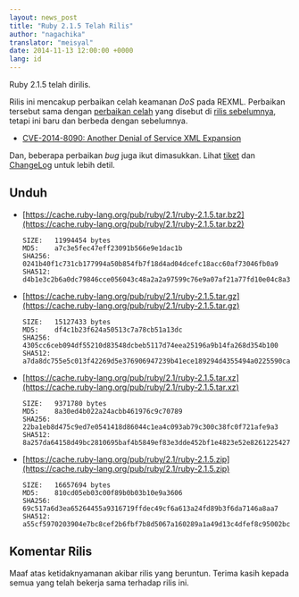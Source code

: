```yaml
---
layout: news_post
title: "Ruby 2.1.5 Telah Rilis"
author: "nagachika"
translator: "meisyal"
date: 2014-11-13 12:00:00 +0000
lang: id
---
```


Ruby 2.1.5 telah dirilis.

Rilis ini mencakup perbaikan celah keamanan *DoS* pada REXML.
Perbaikan tersebut sama dengan
[perbaikan celah](https://www.ruby-lang.org/en/news/2014/10/27/rexml-dos-cve-2014-8080/)
yang disebut di [rilis sebelumnya](https://www.ruby-lang.org/en/news/2014/10/27/ruby-2-1-4-released/),
tetapi ini baru dan berbeda dengan sebelumnya.

* [CVE-2014-8090: Another Denial of Service XML Expansion](https://www.ruby-lang.org/en/news/2014/11/13/rexml-dos-cve-2014-8090/)

Dan, beberapa perbaikan *bug* juga ikut dimasukkan.
Lihat [tiket](https://bugs.ruby-lang.org/projects/ruby-21/issues?set_filter=1&amp;status_id=5)
dan [ChangeLog](http://svn.ruby-lang.org/repos/ruby/tags/v2_1_5/ChangeLog)
untuk lebih detil.

## Unduh

* [https://cache.ruby-lang.org/pub/ruby/2.1/ruby-2.1.5.tar.bz2](https://cache.ruby-lang.org/pub/ruby/2.1/ruby-2.1.5.tar.bz2)

      SIZE:   11994454 bytes
      MD5:    a7c3e5fec47eff23091b566e9e1dac1b
      SHA256: 0241b40f1c731cb177994a50b854fb7f18d4ad04dcefc18acc60af73046fb0a9
      SHA512: d4b1e3c2b6a0dc79846cce056043c48a2a2a97599c76e9a07af21a77fd10e04c8a34f3a60b6975181bff17b2c452af874fa073ad029549f3203e59095ab70196

* [https://cache.ruby-lang.org/pub/ruby/2.1/ruby-2.1.5.tar.gz](https://cache.ruby-lang.org/pub/ruby/2.1/ruby-2.1.5.tar.gz)

      SIZE:   15127433 bytes
      MD5:    df4c1b23f624a50513c7a78cb51a13dc
      SHA256: 4305cc6ceb094df55210d83548dcbeb5117d74eea25196a9b14fa268d354b100
      SHA512: a7da8dc755e5c013f42269d5e376906947239b41ece189294d4355494a0225590ca73b85261ddd60292934a8c432231c2308ecfa137ed9e347e68a2c1fc866c8

* [https://cache.ruby-lang.org/pub/ruby/2.1/ruby-2.1.5.tar.xz](https://cache.ruby-lang.org/pub/ruby/2.1/ruby-2.1.5.tar.xz)

      SIZE:   9371780 bytes
      MD5:    8a30ed4b022a24acbb461976c9c70789
      SHA256: 22ba1eb8d475c9ed7e0541418d86044c1ea4c093ab79c300c38fc0f721afe9a3
      SHA512: 8a257da64158d49bc2810695baf4b5849ef83e3dde452bf1e4823e52e8261225427d729fce2fb4e9b53d6d17ca9c96d491f242535c2f963738b74f90944e2a0b

* [https://cache.ruby-lang.org/pub/ruby/2.1/ruby-2.1.5.zip](https://cache.ruby-lang.org/pub/ruby/2.1/ruby-2.1.5.zip)

      SIZE:   16657694 bytes
      MD5:    810cd05eb03c00f89b0b03b10e9a3606
      SHA256: 69c517a6d3ea65264455a9316719ffdec49cf6a613a24fd89b3f6da7146a8aa7
      SHA512: a55cf5970203904e7bc8cef2b6fbf7b8d5067a160289a1a49d13c4dfef8c95002bcdf697f5d04d420ef663efad5ee80d5a9e4e7445c4db9a02f9cbc9e4b8444e

## Komentar Rilis

Maaf atas ketidaknyamanan akibar rilis yang beruntun.
Terima kasih kepada semua yang telah bekerja sama terhadap rilis ini.
